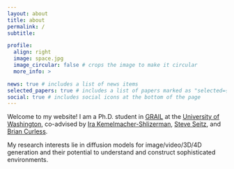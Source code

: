 ```yaml
---
layout: about
title: about
permalink: /
subtitle:

profile:
  align: right
  image: space.jpg
  image_circular: false # crops the image to make it circular
  more_info: >

news: true # includes a list of news items
selected_papers: true # includes a list of papers marked as "selected={true}"
social: true # includes social icons at the bottom of the page
---
```


Welcome to my website! I am a Ph.D. student in [GRAIL](https://grail.cs.washington.edu/) at the [University of Washington](https://www.washington.edu/), co-advised by [Ira Kemelmacher-Shlizerman](https://www.irakemelmacher.com/), [Steve Seitz](https://www.smseitz.com/), and [Brian Curless](https://homes.cs.washington.edu/~curless/).

My research interests lie in diffusion models for image/video/3D/4D generation and their potential to understand and construct sophisticated environments.
